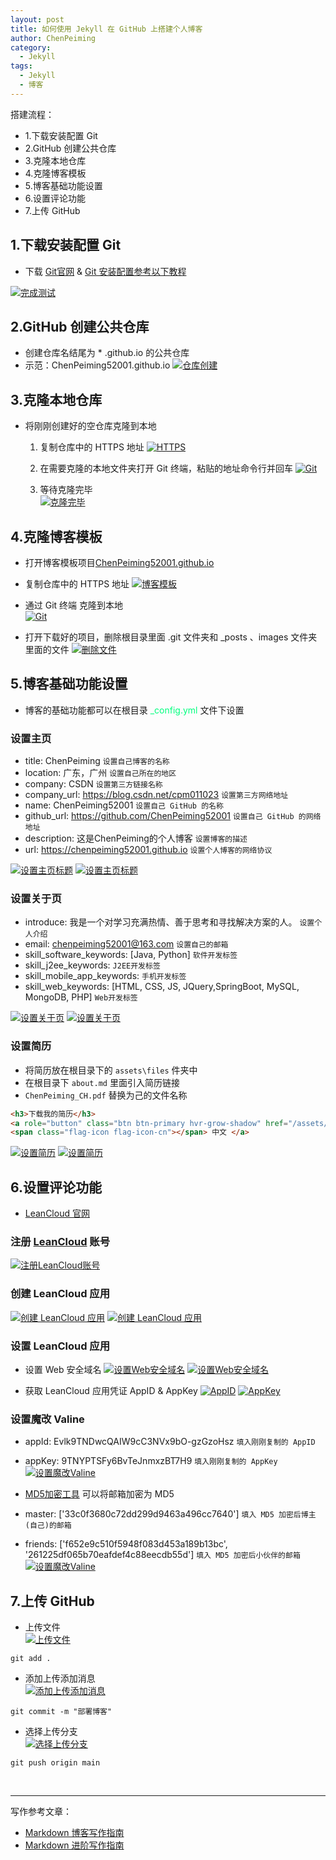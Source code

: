 ```yaml
---
layout: post
title: 如何使用 Jekyll 在 GitHub 上搭建个人博客
author: ChenPeiming
category:
  - Jekyll
tags:
  - Jekyll
  - 博客
---
```


搭建流程：
- 1.下载安装配置 Git
- 2.GitHub 创建公共仓库
- 3.克隆本地仓库
- 4.克隆博客模板
- 5.博客基础功能设置
- 6.设置评论功能
- 7.上传 GitHub



## 1.下载安装配置 Git

- 下载 [Git官网](https://git-scm.com/) & [Git 安装配置参考以下教程](https://blog.csdn.net/m0_72983118/article/details/130546429)

[![完成测试](/images/2023/2023-12-12-create-blog/2023-12-12-create-blog-1.png)](/images/2023/2023-12-12-create-blog/2023-12-12-create-blog-1.png)

## 2.GitHub 创建公共仓库

- 创建仓库名结尾为 * .github.io 的公共仓库
- 示范：ChenPeiming52001.github.io
  [![仓库创建](/images/2023/2023-12-12-create-blog/2023-12-12-create-blog-2.png)](/images/2023/2023-12-12-create-blog/2023-12-12-create-blog-2.png)

## 3.克隆本地仓库

- 将刚刚创建好的空仓库克隆到本地

	1. 复制仓库中的 HTTPS 地址
	[![HTTPS](/images/2023/2023-12-12-create-blog/2023-12-12-create-blog-3.png)](/images/2023/2023-12-12-create-blog/2023-12-12-create-blog-3.png)
	
	2. 在需要克隆的本地文件夹打开 Git 终端，粘贴的地址命令行并回车
	[![Git](/images/2023/2023-12-12-create-blog/2023-12-12-create-blog-4.png)](/images/2023/2023-12-12-create-blog/2023-12-12-create-blog-4.png)
	
	3. 等待克隆完毕   
	[![克隆完毕](/images/2023/2023-12-12-create-blog/2023-12-12-create-blog-5.png)](/images/2023/2023-12-12-create-blog/2023-12-12-create-blog-5.png)

## 4.克隆博客模板

- 打开博客模板项目[ChenPeiming52001.github.io](https://github.com/ChenPeiming52001/ChenPeiming52001.github.io)

- 复制仓库中的 HTTPS 地址
  [![博客模板](/images/2023/2023-12-12-create-blog/2023-12-12-create-blog-6.png)](/images/2023/2023-12-12-create-blog/2023-12-12-create-blog-6.png)

- 通过 Git 终端 克隆到本地    
[![Git](/images/2023/2023-12-12-create-blog/2023-12-12-create-blog-7.png)](/images/2023/2023-12-12-create-blog/2023-12-12-create-blog-7.png)

- 打开下载好的项目，删除根目录里面 .git 文件夹和 _posts 、images 文件夹里面的文件
[![删除文件](/images/2023/2023-12-12-create-blog/2023-12-12-create-blog-8.png)](/images/2023/2023-12-12-create-blog/2023-12-12-create-blog-8.png)

## 5.博客基础功能设置

- 博客的基础功能都可以在根目录 <font color=SpringGreen>_config.yml</font> 文件下设置

### 设置主页

- title: ChenPeiming	`设置自己博客的名称`
- location: 广东，广州	`设置自己所在的地区`
- company: CSDN		`设置第三方链接名称`
- company_url: https://blog.csdn.net/cpm011023	`设置第三方网络地址`
- name: ChenPeiming52001	`设置自己 GitHub 的名称`
- github_url: https://github.com/ChenPeiming52001	`设置自己 GitHub 的网络地址`
- description: 这是ChenPeiming的个人博客	`设置博客的描述`
- url: https://chenpeiming52001.github.io	`设置个人博客的网络协议`

[![设置主页标题](/images/2023/2023-12-12-create-blog/2023-12-12-create-blog-9-1.png)](/images/2023/2023-12-12-create-blog/2023-12-12-create-blog-9-1.png)
[![设置主页标题](/images/2023/2023-12-12-create-blog/2023-12-12-create-blog-9-2.png)](/images/2023/2023-12-12-create-blog/2023-12-12-create-blog-9-2.png)

### 设置关于页

- introduce: 我是一个对学习充满热情、善于思考和寻找解决方案的人。	`设置个人介绍`
- email: chenpeiming52001@163.com	`设置自己的邮箱`
- skill_software_keywords: [Java,  Python]		`软件开发标签`
- skill_j2ee_keywords:		`J2EE开发标签`
- skill_mobile_app_keywords: 	`手机开发标签`
- skill_web_keywords: [HTML, CSS, JS, JQuery,SpringBoot, MySQL, MongoDB, PHP]	`Web开发标签`

[![设置关于页](/images/2023/2023-12-12-create-blog/2023-12-12-create-blog-10-1.png)](/images/2023/2023-12-12-create-blog/2023-12-12-create-blog-10-1.png)
[![设置关于页](/images/2023/2023-12-12-create-blog/2023-12-12-create-blog-10-2.png)](/images/2023/2023-12-12-create-blog/2023-12-12-create-blog-10-2.png)

### 设置简历

- 将简历放在根目录下的 `assets\files` 件夹中
- 在根目录下 `about.md` 里面引入简历链接
- ` ChenPeiming_CH.pdf ` 替换为己的文件名称

```html
<h3>下载我的简历</h3>
<a role="button" class="btn btn-primary hvr-grow-shadow" href="/assets/files/ChenPeiming_CH.pdf" target="_blanks">
<span class="flag-icon flag-icon-cn"></span> 中文 </a>
```

[![设置简历](/images/2023/2023-12-12-create-blog/2023-12-12-create-blog-17-1.png)](images/2023/2023-12-12-create-blog/2023-12-12-create-blog-17-1.png)
[![设置简历](/images/2023/2023-12-12-create-blog/2023-12-12-create-blog-17-2.png)](images/2023/2023-12-12-create-blog/2023-12-12-create-blog-17-2.png)

## 6.设置评论功能

- [LeanCloud 官网](https://console-e1.leancloud.cn/)

### 注册 [LeanCloud](https://console-e1.leancloud.cn/register) 账号

[![注册LeanCloud账号](/images/2023/2023-12-12-create-blog/2023-12-12-create-blog-11.png)](/images/2023/2023-12-12-create-blog/2023-12-12-create-blog-11.png)

### 创建 LeanCloud  应用

[![创建 LeanCloud  应用](/images/2023/2023-12-12-create-blog/2023-12-12-create-blog-12-1.png)](/images/2023/2023-12-12-create-blog/2023-12-12-create-blog-12-1.png)
[![创建 LeanCloud  应用](/images/2023/2023-12-12-create-blog/2023-12-12-create-blog-12-2.png)](/images/2023/2023-12-12-create-blog/2023-12-12-create-blog-12-2.png)

### 设置 LeanCloud  应用
- 设置 Web 安全域名
	[![设置Web安全域名](/images/2023/2023-12-12-create-blog/2023-12-12-create-blog-13-1.png)](/images/2023/2023-12-12-create-blog/2023-12-12-create-blog-13-1.png)
	[![设置Web安全域名](/images/2023/2023-12-12-create-blog/2023-12-12-create-blog-13-2.png)](/images/2023/2023-12-12-create-blog/2023-12-12-create-blog-13-2.png)
	
- 获取 LeanCloud  应用凭证 AppID & AppKey
	[![AppID](/images/2023/2023-12-12-create-blog/2023-12-12-create-blog-14-1.png)](/images/2023/2023-12-12-create-blog/2023-12-12-create-blog-14-1.png)
	[![AppKey](/images/2023/2023-12-12-create-blog/2023-12-12-create-blog-14-2.png)](/images/2023/2023-12-12-create-blog/2023-12-12-create-blog-14-2.png)
	
### 设置魔改 Valine
- appId: Evlk9TNDwcQAIW9cC3NVx9bO-gzGzoHsz		 `填入刚刚复制的 AppID`
- appKey: 9TNYPTSFy6BvTeJnmxzBT7H9		`填入刚刚复制的 AppKey`
	[![设置魔改Valine](/images/2023/2023-12-12-create-blog/2023-12-12-create-blog-15-1.png)](/images/2023/2023-12-12-create-blog/2023-12-12-create-blog-15-1.png)
	
- [MD5加密工具](https://c.runoob.com/front-end/703/) 可以将邮箱加密为 MD5
- master: ['33c0f3680c72dd299d9463a496cc7640']		`填入 MD5 加密后博主(自己)的邮箱`
- friends: ['f652e9c510f5948f083d453a189b13bc', '261225df065b70eafdef4c88eecdb55d']		`填入 MD5 加密后小伙伴的邮箱`
	[![设置魔改Valine](/images/2023/2023-12-12-create-blog/2023-12-12-create-blog-15-2.png)](/images/2023/2023-12-12-create-blog/2023-12-12-create-blog-15-2.png)

## 7.上传 GitHub

- 上传文件   
[![上传文件](/images/2023/2023-12-12-create-blog/2023-12-12-create-blog-16-1.png)](/images/2023/2023-12-12-create-blog/2023-12-12-create-blog-16-1.png)

```
git add .
```

- 添加上传添加消息  
[![添加上传添加消息](/images/2023/2023-12-12-create-blog/2023-12-12-create-blog-16-2.png)](/images/2023/2023-12-12-create-blog/2023-12-12-create-blog-16-2.png)

```
git commit -m "部署博客"
```

- 选择上传分支  
[![选择上传分支](/images/2023/2023-12-12-create-blog/2023-12-12-create-blog-16-3.png)](/images/2023/2023-12-12-create-blog/2023-12-12-create-blog-16-3.png)

```
git push origin main
```

<br>

------

写作参考文章：

- [Markdown 博客写作指南](/markdown/2023/12/13Blog-Found.html)
- [Markdown 进阶写作指南](/markdown/2023/12/14Blog-Advanced-Found.html)
